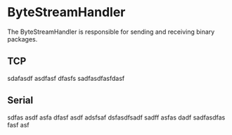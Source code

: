 ﻿# ByteStreamHandler
The ByteStreamHandler is responsible for sending and receiving
binary packages. 

## TCP
sdafasdf asdfasf dfasfs
sadfasdfasfdasf

## Serial
sdfas asdf asfa dfasf asdf adsfsaf dsfasdfsadf 
sadff asfas dadf sadfasdfas fasf asf